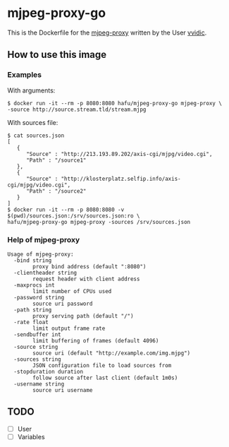 # mjpeg-proxy-go

This is the Dockerfile for the [mjpeg-proxy](https://github.com/vvidic/mjpeg-proxy) 
written by the User [vvidic](https://github.com/vvidic).

## How to use this image

### Examples

With arguments:

```
$ docker run -it --rm -p 8080:8080 hafu/mjpeg-proxy-go mjpeg-proxy \
-source http://source.stream.tld/stream.mjpg
```

With sources file:

```
$ cat sources.json
[
   {
      "Source" : "http://213.193.89.202/axis-cgi/mjpg/video.cgi",
      "Path" : "/source1"
   },
   {
      "Source" : "http://klosterplatz.selfip.info/axis-cgi/mjpg/video.cgi",
      "Path" : "/source2"
   }
]
$ docker run -it --rm -p 8080:8080 -v $(pwd)/sources.json:/srv/sources.json:ro \
hafu/mjpeg-proxy-go mjpeg-proxy -sources /srv/sources.json 
```

### Help of mjpeg-proxy

```
Usage of mjpeg-proxy:
  -bind string
        proxy bind address (default ":8080")
  -clientheader string
        request header with client address
  -maxprocs int
        limit number of CPUs used
  -password string
        source uri password
  -path string
        proxy serving path (default "/")
  -rate float
        limit output frame rate
  -sendbuffer int
        limit buffering of frames (default 4096)
  -source string
        source uri (default "http://example.com/img.mjpg")
  -sources string
        JSON configuration file to load sources from
  -stopduration duration
        follow source after last client (default 1m0s)
  -username string
        source uri username
```

## TODO
- [ ] User
- [ ] Variables